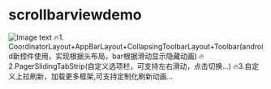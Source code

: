# scrollbarviewdemo

![Image text](https://github.com/huangjiajie/scrollbarviewdemo/blob/master/img-storage/6F4A7591507A08CE616288607E5DECEE.gif)
🔥1. CoordinatorLayout+AppBarLayout+CollapsingToolbarLayout+Toolbar(android新控件使用，实现根据头布局，bar根据滑动显示隐藏动画) 🔥2.PagerSlidingTabStrip(自定义选项栏，可支持左右滑动，点击切换...) 🔥3.自定义上拉刷新，加载更多框架,可支持定制化刷新动画...
